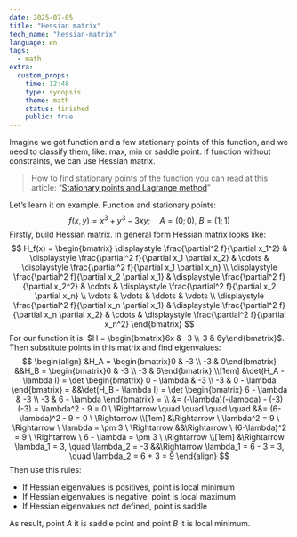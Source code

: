 ```yaml
---
date: 2025-07-05
title: "Hessian matrix"
tech_name: "hessian-matrix"
language: en
tags:
  - math
extra:
  custom_props:
    time: 12:48
    type: synopsis
    theme: math
    status: finished
    public: true
---
```

Imagine we got function and a few stationary points of this function, and we need to classify them, like: max, min or saddle point. If function without constraints, we can use Hessian matrix. 

> How to find stationary points of the function you can read at this article: “[Stationary points and Lagrange method](/articles/stationary-points-and-lagrange)”

Let’s learn it on example. Function and stationary points:
$$
f(x, y) = x^3 + y^3 - 3xy; \quad A = (0; 0), \ B = (1; 1)
$$
Firstly, build Hessian matrix. In general form Hessian matrix looks like:
$$
H_f(x) =
\begin{bmatrix}
\displaystyle \frac{\partial^2 f}{\partial x_1^2} & \displaystyle \frac{\partial^2 f}{\partial x_1 \partial x_2} & \cdots & \displaystyle \frac{\partial^2 f}{\partial x_1 \partial x_n} \\
\displaystyle \frac{\partial^2 f}{\partial x_2 \partial x_1} & \displaystyle \frac{\partial^2 f}{\partial x_2^2} & \cdots & \displaystyle \frac{\partial^2 f}{\partial x_2 \partial x_n} \\
\vdots & \vdots & \ddots & \vdots \\
\displaystyle \frac{\partial^2 f}{\partial x_n \partial x_1} & \displaystyle \frac{\partial^2 f}{\partial x_n \partial x_2} & \cdots & \displaystyle \frac{\partial^2 f}{\partial x_n^2}
\end{bmatrix}
$$
For our function it is: $H = \begin{bmatrix}6x & -3 \\-3 & 6y\end{bmatrix}$. Then substitute points in this matrix and find eigenvalues:
$$
\begin{align}
&H_A = \begin{bmatrix}0 & -3 \\ -3 & 0\end{bmatrix} 
&&H_B = \begin{bmatrix}6 & -3 \\ -3 & 6\end{bmatrix} 
\\[1em]
&\det(H_A - \lambda I) = 
\det \begin{bmatrix}
0 - \lambda & -3 \\
-3 & 0 - \lambda
\end{bmatrix} =
&&\det(H_B - \lambda I) = \det \begin{bmatrix}
6 - \lambda & -3 \\
-3 & 6 - \lambda
\end{bmatrix} =
\\
&= (-\lambda)(-\lambda) - (-3)(-3) = \lambda^2 - 9 = 0 \ \Rightarrow \quad \quad \quad \quad
&&= (6-\lambda)^2 - 9 = 0 \ \Rightarrow
\\[1em]
&\Rightarrow \ \lambda^2 = 9 \ \Rightarrow \  \lambda = \pm 3 \ \Rightarrow
&&\Rightarrow \ (6-\lambda)^2 = 9 \ \Rightarrow \ 6 - \lambda = \pm 3 \ \Rightarrow
\\[1em]
&\Rightarrow \lambda_1 = 3, \quad \lambda_2 = -3
&&\Rightarrow \lambda_1 = 6 - 3 = 3, \quad \lambda_2 = 6 + 3 = 9
\end{align}
$$
Then use this rules:
- If Hessian eigenvalues is positives, point is local minimum
- If Hessian eigenvalues is negative, point is local maximum
- If Hessian eigenvalues not defined, point is saddle 

As result, point $A$ it is saddle point and point $B$ it is local minimum. 
